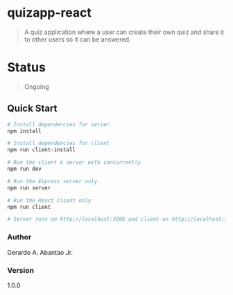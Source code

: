 # quizapp-react
> A quiz application where a user can create their own quiz and share it to other users so it can be answered.

# Status 
> Ongoing

## Quick Start

 ```bash
# Install dependencies for server
npm install

# Install dependencies for client
npm run client-install

# Run the client & server with concurrently
npm run dev

# Run the Express server only
npm run server

# Run the React client only
npm run client

# Server runs on http://localhost:3006 and client on http://localhost:3000
```

### Author
Gerardo A. Abantao Jr.

### Version

1.0.0


